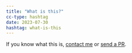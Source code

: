 ```yaml
---
title: "What is this?"
cc-type: hashtag
date: 2023-07-30
hashtag: what-is-this
---
```

If you know what this is, [contact me](/contact-me/) or [send a PR](/send-a-pr/).

